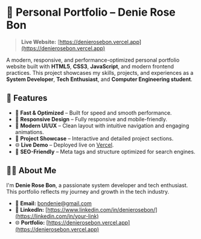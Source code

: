 # 📂 Personal Portfolio – Denie Rose Bon

> **Live Website:** [https://denierosebon.vercel.app](https://denierosebon.vercel.app)

A modern, responsive, and performance-optimized personal portfolio website built with **HTML5**, **CSS3**, **JavaScript**, and modern frontend practices. This project showcases my skills, projects, and experiences as a **System Developer**, **Tech Enthusiast**, and **Computer Engineering student**.

## 📌 Features

- 🚀 **Fast & Optimized** – Built for speed and smooth performance.
- 📱 **Responsive Design** – Fully responsive and mobile-friendly.
- 🎨 **Modern UI/UX** – Clean layout with intuitive navigation and engaging animations.
- 📝 **Project Showcase** – Interactive and detailed project sections.
- 🌐 **Live Demo** – Deployed live on [Vercel](https://vercel.com/).
- 🧾 **SEO-Friendly** – Meta tags and structure optimized for search engines.

## 🙋‍♂️ About Me

I'm **Denie Rose Bon**, a passionate system developer and tech enthusiast. This portfolio reflects my journey and growth in the tech industry.

- 📧 **Email:** bondenie@gmail.com
- 💼 **LinkedIn:** [https://www.linkedin.com/in/denierosebon/](https://linkedin.com/in/your-link)
- 🌐 **Portfolio:** [https://denierosebon.vercel.app](https://denierosebon.vercel.app)
